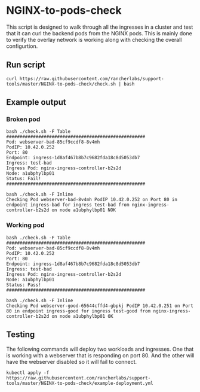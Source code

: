 # NGINX-to-pods-check
This script is designed to walk through all the ingresses in a cluster and test that it can curl the backend pods from the NGINX pods. This is mainly done to verify the overlay network is working along with checking the overall configurtion.

## Run script
```
curl https://raw.githubusercontent.com/rancherlabs/support-tools/master/NGINX-to-pods-check/check.sh | bash
```

## Example output

### Broken pod

```
bash ./check.sh -F Table
####################################################
Pod: webserver-bad-85cf9ccdf8-8v4mh
PodIP: 10.42.0.252
Port: 80
Endpoint: ingress-1d8af467b8b7c9682fda18c8d5053db7
Ingress: test-bad
Ingress Pod: nginx-ingress-controller-b2s2d
Node: a1ubphylbp01
Status: Fail!
####################################################
```

```
bash ./check.sh -F Inline
Checking Pod webserver-bad-8v4mh PodIP 10.42.0.252 on Port 80 in endpoint ingress-bad for ingress test-bad from nginx-ingress-controller-b2s2d on node a1ubphylbp01 NOK
```

### Working pod

```
bash ./check.sh -F Table
####################################################
Pod: webserver-bad-85cf9ccdf8-8v4mh
PodIP: 10.42.0.252
Port: 80
Endpoint: ingress-1d8af467b8b7c9682fda18c8d5053db7
Ingress: test-bad
Ingress Pod: nginx-ingress-controller-b2s2d
Node: a1ubphylbp01
Status: Pass!
####################################################
```

```
bash ./check.sh -F Inline
Checking Pod webserver-good-65644cffd4-gbpkj PodIP 10.42.0.251 on Port 80 in endpoint ingress-good for ingress test-good from nginx-ingress-controller-b2s2d on node a1ubphylbp01 OK
```

## Testing

The following commands will deploy two workloads and ingresses. One that is working with a webserver that is responding on port 80. And the other will have the webserver disabled so it will fail to connect.

```
kubectl apply -f https://raw.githubusercontent.com/rancherlabs/support-tools/master/NGINX-to-pods-check/example-deployment.yml
```
